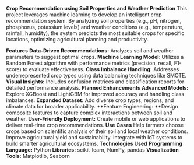 **Crop Recommendation using Soil Properties and Weather Prediction**
This project leverages machine learning to develop an intelligent crop recommendation system. By analyzing soil properties (e.g., pH, nitrogen, phosphorus, potassium levels) and weather conditions (e.g., temperature, rainfall, humidity), the system predicts the most suitable crops for specific locations, optimizing agricultural planning and productivity.

**Features**
**Data-Driven Recommendations:** Analyzes soil and weather parameters to suggest optimal crops.
**Machine Learning Model**: Utilizes a Random Forest algorithm with performance metrics (precision, recall, F1-score) to evaluate effectiveness.
**Class Imbalance Handling:** Addresses underrepresented crop types using data balancing techniques like SMOTE.
**Visual Insights:** Includes confusion matrices and classification reports for detailed performance analysis.
**Planned Enhancements**
**Advanced Models:** Explore XGBoost and LightGBM for improved accuracy and handling class imbalances.
**Expanded Dataset:** Add diverse crop types, regions, and climate data for broader applicability.
**Feature Engineering: **Design composite features to capture complex interactions between soil and weather.
**User-Friendly Deployment:** Create mobile or web applications to deliver real-time crop recommendations.
**Use Cases**
Help farmers choose crops based on scientific analysis of their soil and local weather conditions.
Improve agricultural yield and sustainability.
Integrate with IoT systems to build smarter agricultural ecosystems.
**Technologies Used**
**Programming Language:** Python
**Libraries:** scikit-learn, NumPy, pandas
**Visualization Tools:** Matplotlib, Seaborn
